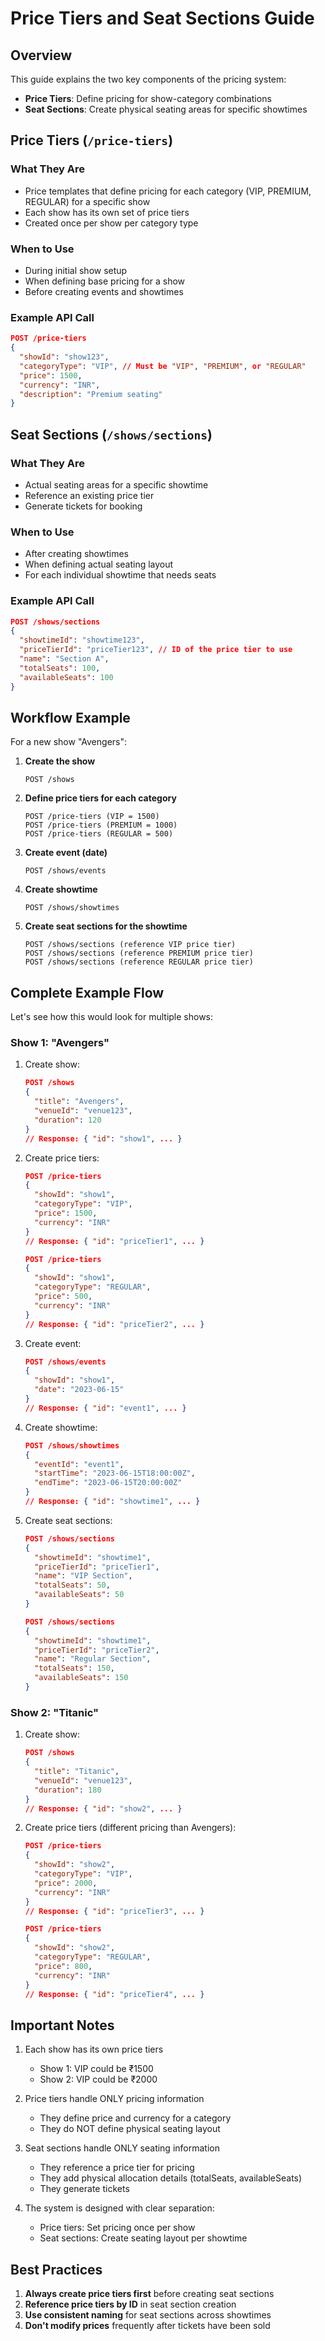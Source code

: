 # Price Tiers and Seat Sections Guide

## Overview

This guide explains the two key components of the pricing system:

- **Price Tiers**: Define pricing for show-category combinations
- **Seat Sections**: Create physical seating areas for specific showtimes

## Price Tiers (`/price-tiers`)

### What They Are

- Price templates that define pricing for each category (VIP, PREMIUM, REGULAR) for a specific show
- Each show has its own set of price tiers
- Created once per show per category type

### When to Use

- During initial show setup
- When defining base pricing for a show
- Before creating events and showtimes

### Example API Call

```json
POST /price-tiers
{
  "showId": "show123",
  "categoryType": "VIP", // Must be "VIP", "PREMIUM", or "REGULAR"
  "price": 1500,
  "currency": "INR",
  "description": "Premium seating"
}
```

## Seat Sections (`/shows/sections`)

### What They Are

- Actual seating areas for a specific showtime
- Reference an existing price tier
- Generate tickets for booking

### When to Use

- After creating showtimes
- When defining actual seating layout
- For each individual showtime that needs seats

### Example API Call

```json
POST /shows/sections
{
  "showtimeId": "showtime123",
  "priceTierId": "priceTier123", // ID of the price tier to use
  "name": "Section A",
  "totalSeats": 100,
  "availableSeats": 100
}
```

## Workflow Example

For a new show "Avengers":

1. **Create the show**

   ```
   POST /shows
   ```

2. **Define price tiers for each category**

   ```
   POST /price-tiers (VIP = 1500)
   POST /price-tiers (PREMIUM = 1000)
   POST /price-tiers (REGULAR = 500)
   ```

3. **Create event (date)**

   ```
   POST /shows/events
   ```

4. **Create showtime**

   ```
   POST /shows/showtimes
   ```

5. **Create seat sections for the showtime**
   ```
   POST /shows/sections (reference VIP price tier)
   POST /shows/sections (reference PREMIUM price tier)
   POST /shows/sections (reference REGULAR price tier)
   ```

## Complete Example Flow

Let's see how this would look for multiple shows:

### Show 1: "Avengers"

1. Create show:

   ```json
   POST /shows
   {
     "title": "Avengers",
     "venueId": "venue123",
     "duration": 120
   }
   // Response: { "id": "show1", ... }
   ```

2. Create price tiers:

   ```json
   POST /price-tiers
   {
     "showId": "show1",
     "categoryType": "VIP",
     "price": 1500,
     "currency": "INR"
   }
   // Response: { "id": "priceTier1", ... }

   POST /price-tiers
   {
     "showId": "show1",
     "categoryType": "REGULAR",
     "price": 500,
     "currency": "INR"
   }
   // Response: { "id": "priceTier2", ... }
   ```

3. Create event:

   ```json
   POST /shows/events
   {
     "showId": "show1",
     "date": "2023-06-15"
   }
   // Response: { "id": "event1", ... }
   ```

4. Create showtime:

   ```json
   POST /shows/showtimes
   {
     "eventId": "event1",
     "startTime": "2023-06-15T18:00:00Z",
     "endTime": "2023-06-15T20:00:00Z"
   }
   // Response: { "id": "showtime1", ... }
   ```

5. Create seat sections:

   ```json
   POST /shows/sections
   {
     "showtimeId": "showtime1",
     "priceTierId": "priceTier1",
     "name": "VIP Section",
     "totalSeats": 50,
     "availableSeats": 50
   }

   POST /shows/sections
   {
     "showtimeId": "showtime1",
     "priceTierId": "priceTier2",
     "name": "Regular Section",
     "totalSeats": 150,
     "availableSeats": 150
   }
   ```

### Show 2: "Titanic"

1. Create show:

   ```json
   POST /shows
   {
     "title": "Titanic",
     "venueId": "venue123",
     "duration": 180
   }
   // Response: { "id": "show2", ... }
   ```

2. Create price tiers (different pricing than Avengers):

   ```json
   POST /price-tiers
   {
     "showId": "show2",
     "categoryType": "VIP",
     "price": 2000,
     "currency": "INR"
   }
   // Response: { "id": "priceTier3", ... }

   POST /price-tiers
   {
     "showId": "show2",
     "categoryType": "REGULAR",
     "price": 800,
     "currency": "INR"
   }
   // Response: { "id": "priceTier4", ... }
   ```

## Important Notes

1. Each show has its own price tiers

   - Show 1: VIP could be ₹1500
   - Show 2: VIP could be ₹2000

2. Price tiers handle ONLY pricing information

   - They define price and currency for a category
   - They do NOT define physical seating layout

3. Seat sections handle ONLY seating information

   - They reference a price tier for pricing
   - They add physical allocation details (totalSeats, availableSeats)
   - They generate tickets

4. The system is designed with clear separation:
   - Price tiers: Set pricing once per show
   - Seat sections: Create seating layout per showtime

## Best Practices

1. **Always create price tiers first** before creating seat sections
2. **Reference price tiers by ID** in seat section creation
3. **Use consistent naming** for seat sections across showtimes
4. **Don't modify prices** frequently after tickets have been sold
